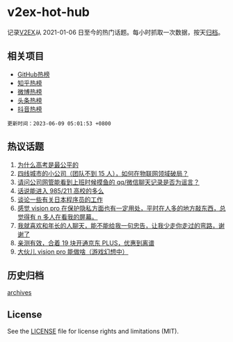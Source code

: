 # v2ex-hot-hub

 记录[V2EX](https://www.v2ex.com/)从 2021-01-06 日至今的热门话题。每小时抓取一次数据，按天[归档](archives)。
 
 ## 相关项目

- [GitHub热榜](https://github.com/it985/github-hot-hub)
- [知乎热榜](https://github.com/it985/zhihu-hot-hub)
- [微博热榜](https://github.com/it985/weibo-hot-hub)
- [头条热榜](https://github.com/it985/toutiao-hot-hub)
- [抖音热榜](https://github.com/it985/douyin-hot-hub)


 `更新时间：2023-06-09 05:01:53 +0800`

## 热议话题

1. [为什么高考是最公平的](https://www.v2ex.com/t/946871)
1. [四线城市的小公司（团队不到 15 人），如何在物联网领域破局？](https://www.v2ex.com/t/946848)
1. [请问公司网管能看到上班时候摸鱼的 qq/微信聊天记录是否为谣言？](https://www.v2ex.com/t/946821)
1. [话说能进入 985/211 高校的多么](https://www.v2ex.com/t/946943)
1. [谈论一些有关日本程序员的工作](https://www.v2ex.com/t/946908)
1. [感觉 vision pro 在保护隐私方面也有一定用处，平时在人多的地方敲东西，总觉得有 n 多人在看我的屏幕。](https://www.v2ex.com/t/946812)
1. [我就喜欢和年长的人聊天，能不能给我一句忠告，让我少走你走过的弯路，谢谢了](https://www.v2ex.com/t/947045)
1. [亲测有效，合着 19 块开通京东 PLUS，优惠到离谱](https://www.v2ex.com/t/947019)
1. [大伙儿 vision pro 能做啥（游戏幻想中）](https://www.v2ex.com/t/946847)

## 历史归档

[archives](archives)

## License

See the [LICENSE](LICENSE) file for license rights and limitations (MIT).

